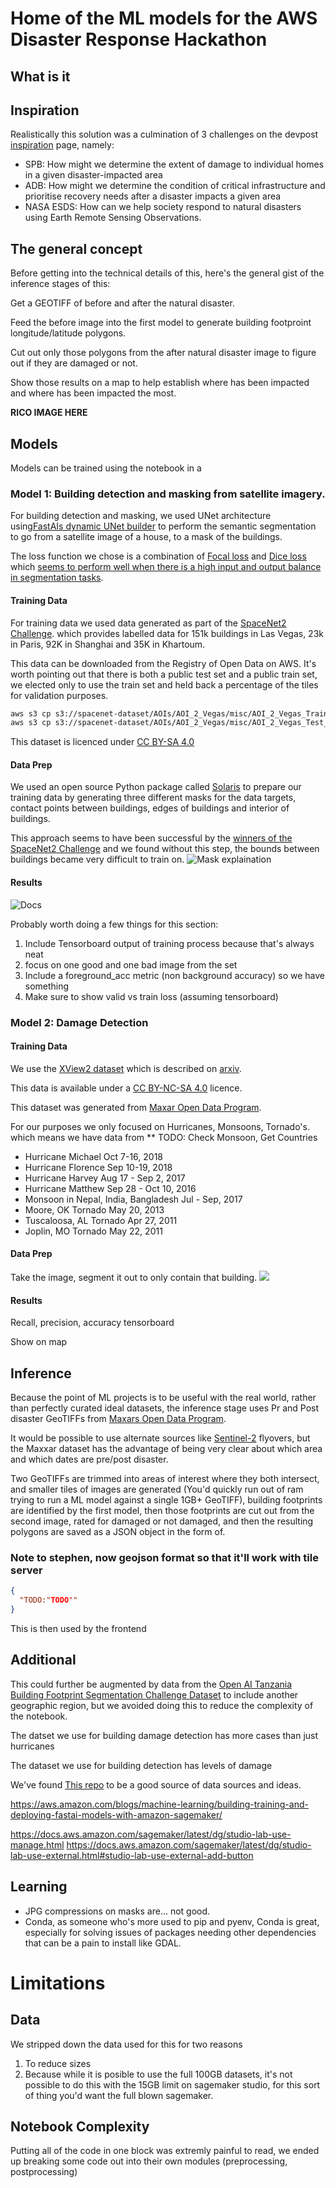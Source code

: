 # Home of the ML models for the AWS Disaster Response Hackathon

## What is it


## Inspiration
Realistically this solution was a culmination of 3 challenges on the devpost 
[inspiration](https://awsdisasterresponse.devpost.com/details/inspiration) page, namely:
* SPB: How might we determine the extent of damage to individual homes in a given disaster-impacted area
* ADB: How might we determine the condition of critical infrastructure and prioritise recovery needs after a disaster impacts a given area
* NASA ESDS: How can we help society respond to natural disasters using Earth Remote Sensing Observations.



## The general concept
Before getting into the technical details of this, here's the general gist of the inference stages of this:

Get a GEOTIFF of before and after the natural disaster.

Feed the before image into the first model to generate building footproint longitude/latitude polygons.

Cut out only those polygons from the after natural disaster image to figure out if they are damaged or not.

Show those results on a map to help establish where has been impacted and where has been impacted the most.

**RICO IMAGE HERE**

## Models
Models can be trained using the notebook in a 



### Model 1: Building detection and masking from satellite imagery.
For building detection and masking, we used UNet architecture using[FastAIs dynamic UNet builder](https://docs.fast.ai/vision.models.unet.html) 
to perform the semantic segmentation to go from a satellite image of a house, to a mask of the buildings.

The loss function we chose is a combination of [Focal loss](https://arxiv.org/pdf/1708.02002.pdf) and [Dice loss](https://pubmed.ncbi.nlm.nih.gov/34104926/) which [seems to perform well when there is a 
high input and output balance in segmentation tasks](https://arxiv.org/pdf/1805.02798.pdf).


#### Training Data
For training data we used data generated as part of the [SpaceNet2 Challenge](https://spacenet.ai/spacenet-buildings-dataset-v2).
which provides labelled data for 151k buildings in Las Vegas, 23k in Paris, 92K in Shanghai and 35K in Khartoum.

This data can be downloaded from the Registry of Open Data on AWS. It's worth pointing out that there is both a public
test set and a public train set, we elected only to use the train set and held back a percentage of the tiles for validation
purposes.
```zsh
aws s3 cp s3://spacenet-dataset/AOIs/AOI_2_Vegas/misc/AOI_2_Vegas_Train.tar.gz .
aws s3 cp s3://spacenet-dataset/AOIs/AOI_2_Vegas/misc/AOI_2_Vegas_Test_public.tar.gz
```

This dataset is licenced under [CC BY-SA 4.0](https://creativecommons.org/licenses/by-sa/4.0/)



#### Data Prep
We used an open source Python package called [Solaris](https://solaris.readthedocs.io/en/latest/index.html) to prepare our training data by
generating three different masks for the data targets, contact points between buildings, edges of buildings and interior of buildings.

This approach seems to have been successful by the [winners of the SpaceNet2 Challenge](https://github.com/SpaceNetChallenge/BuildingDetectors_Round2)
and we found without this step, the bounds between buildings became very difficult to train on.
![Mask explaination](docs/data_prep_mask.png)


#### Results
![Docs](docs/target_prediction.png)

Probably worth doing a few things for this section:
1. Include Tensorboard output of training process because that's always neat
2. focus on one good and one bad image from the set
3. Include a foreground_acc metric (non background accuracy) so we have something
4. Make sure to show valid vs train loss (assuming tensorboard)

### Model 2: Damage Detection

#### Training Data
We use the [XView2 dataset](https://xview2.org/dataset) which is described on [arxiv](https://arxiv.org/abs/1911.09296).

This data is available under a [CC BY-NC-SA 4.0](https://creativecommons.org/licenses/by-nc-sa/4.0/) licence.

This dataset was generated from [Maxar Open Data Program](https://www.digitalglobe.com/ecosystem/open-data).

For our purposes we only focused on Hurricanes, Monsoons, Tornado's. which means we have data from
** TODO: Check Monsoon, Get Countries
* Hurricane Michael Oct 7-16, 2018
* Hurricane Florence Sep 10-19, 2018
* Hurricane Harvey Aug 17 - Sep 2, 2017
* Hurricane Matthew Sep 28 - Oct 10, 2016
* Monsoon in Nepal, India, Bangladesh Jul - Sep, 2017 
* Moore, OK Tornado May 20, 2013
* Tuscaloosa, AL Tornado Apr 27, 2011 
* Joplin, MO Tornado May 22, 2011 


#### Data Prep
Take the image, segment it out to only contain that building.
![](docs/damaged_undamaged.png)



#### Results
Recall, precision, accuracy tensorboard

Show on map


## Inference
Because the point of ML projects is to be useful with the real world, rather than perfectly curated ideal datasets,
the inference stage uses Pr and Post disaster GeoTIFFs from [Maxars Open Data Program](https://registry.opendata.aws/digital-globe-open-data/).

It would be possible to use alternate sources like [Sentinel-2](https://registry.opendata.aws/sentinel-2/) flyovers, but
the Maxxar dataset has the advantage of being very clear about which area and which dates are pre/post disaster.


Two GeoTIFFs are trimmed into areas of interest where they both intersect, and smaller tiles of images are generated
(You'd quickly run out of ram trying to run a ML model against a single 1GB+ GeoTIFF), building footprints are identified
by the first model, then those footprints are cut out from the second image, rated for damaged or not damaged, and then
the resulting polygons are saved as a JSON object in the form of.
### Note to stephen, now geojson format so that it'll work with tile server
```json
{
  "TODO:"TODO""
}
```
This is then used by the frontend



## Additional

This could further be augmented by data from the [Open AI Tanzania Building Footprint Segmentation Challenge Dataset](https://competitions.codalab.org/competitions/20100#learn_the_details)
to include another geographic region, but we avoided doing this to reduce the complexity of the notebook.

The datset we use for building damage detection has more cases than just hurricanes

The dataset we use for building detection has levels of damage 


We've found [This repo](https://github.com/robmarkcole/satellite-image-deep-learning) to be a good source of data sources and ideas.


https://aws.amazon.com/blogs/machine-learning/building-training-and-deploying-fastai-models-with-amazon-sagemaker/


https://docs.aws.amazon.com/sagemaker/latest/dg/studio-lab-use-manage.html
https://docs.aws.amazon.com/sagemaker/latest/dg/studio-lab-use-external.html#studio-lab-use-external-add-button

## Learning

* JPG compressions on masks are... not good.
* Conda, as someone who's more used to pip and pyenv, Conda is great, especially for solving issues of packages needing other dependencies that can be a pain to install like GDAL.


# Limitations
## Data
We stripped down the data used for this for two reasons
1. To reduce sizes 
2. Because while it is posible to use the full 100GB datasets, it's not possible to do this with the 15GB limit on sagemaker studio,
for this sort of thing you'd want the full blown sagemaker.

## Notebook Complexity
Putting all of the code in one block was extremly painful to read, we ended up breaking some code out into their own modules (preprocessing, postprocessing)

